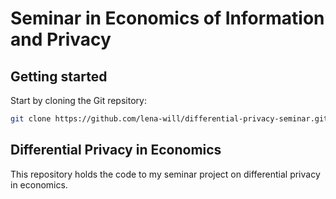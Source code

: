 # Seminar in Economics of Information and Privacy
## Getting started
Start by cloning the Git repsitory: 
```sh
git clone https://github.com/lena-will/differential-privacy-seminar.git
```
## Differential Privacy in Economics
This repository holds the code to my seminar project on differential privacy in economics.
